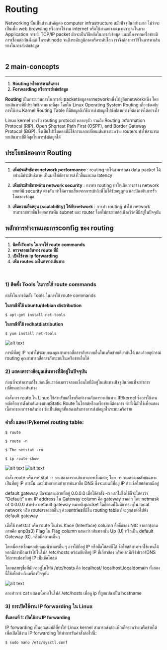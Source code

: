 # Routing
Networking นั้นเป็นส่วนสำคัญต่อ computer infrastructure สมัยปัจจุบันอย่างมาก ไม่ว่าจะเป็นเพื่อ web browsing หรือการใช้งาน internet หรือใช้งานอย่างเฉพาะเจาะจงในบาง Application  การส่ง TCP/IP packet มักจะเป็นวิธีหลักในการส่งข้อมูล และเนื่องจากเครื่อข่ายมีการเชื่อมต่อกันตั้งแต่ ในระดับnode จนถึงระดับภูมิภาคหรือระดับโลก เราจึงต้องการวิธีในการหาเส้นทางในการส่งต่อข้อมูล
<br>
<br>
## **2 main-concepts**

___

1) **Routing หรือการหาเส้นทาง**
2) **Forwarding หรือการส่งต่อข้อมูล**

**Routing** เป็นกระบวนการในการส่ง packetข้อมูลจากnetworkหนึ่งไปสู่อีกnetworkหนึ่ง โดยหาเส้นทางที่มีประสิทธิภาพมากที่สุด โดยใน Linux Operating System Routing เกี่ยวข้องกับการใช้งาน Karnel Routing Table ที่มีข้อมูลถึงวิธีการส่งข้อมูลไปยังปลายทางที่ต้องการได้อย่างไร

Linux kernel รองรับ routing protocol หลายๆตัว รวมถึง  Routing Information Protocol (RIP), Open Shortest Path First (OSPF), and Border Gateway Protocol (BGP). ซึ่งเป็นโปรโตคอลที่มีใช้การแลกเปลี่ยนเส้นทางระหว่าง routers ทำให้สามารถหาเส้นทางที่ดีที่สุดในการส่งข้อมูลได้

## **ประโยชน์ของการ Routing**
---
1) **เพิ่มประสิทธิภาพ network performance** : routing ทำให้สามารถส่ง data packet ได้อย่างมีประสิทธิภาพ เป็นผลให้อัตราการส่งไวขึ้นและลด latency

2) **เพิ่มประสิทธิภาพด้าน network security** : การทำ routing ทำให้เกิดการสร้าง network แยกที่มี security ต่างกัน ทำให้ความเสี่ยงจากการเข้าถึงที่ไม่ได้รับอนุญาต และป้องกันการรั่วไหลของข้อมูล

3) **เพิ่มความยืดหยุ่น (scalability) ให้กับnetwork** : การทำ routing ทำให้ network สามารถขยายขึ้นโดยกการเพิ่ม subnet และ router โดยไม่กระทบต่อเน็ตเวิร์คที่มีอยู่ในปัจจุบัน

## หลักการทำงานและการconfig ของ routing
---
1) **ติดตั้งTools ในการใช้ route commands**
2) **ตรวจสอบเส้นทาง route ที่มี**
3) **เปิดใช้งาน ip forwarding**
4) **เพิ่ม routes ลงในตารางเส้นทาง**

<br>

### **1) ติดตั้ง Tools ในการใช้ route commands**

คำสั่งในการติดตั้ง Tools ในการใช้ route commands

**ในกรณีที่ใช้ ubuntu/debian distribution**

`$ apt-get install net-tools`

**ในกรณีที่ใช้ redhatdistribution**

`$ yum install net-tools`

![alt text](../Network-3/image/routing1.png)

การมีที่อยู่ IP จะทำให้ระบบของคุณสามารถสื่อสารกับระบบอื่นในเครือข่ายเดียวกันได้ และด้วยอุปกรณ์ routing คุณสามารถสื่อสารกับระบบในเครือข่ายอื่นได้


### **2) แสดงตารางข้อมูลเส้นทางที่มีอยู่ในปัจจุบัน**

ก่อนที่จะทำการแก้ไข ก่อนอื่นเราต้องตรวจสอบเงื่อนไขที่มีอยู่ในเส้นทางปัจจุบันก่อนที่จะทำการเปลี่ยนแปลงเส้นทาง

คำสั่งการ route ใน Linux ใช้สำหรับแก้ไขหรือทำงานกับตารางเส้นทาง IP/kernel ซึ่งการใช้งานหลักคือการตั้งค่าเส้นทางแบบStatic Route ในโฮสต์หรือเครือข่ายที่ต้องการ คำสั่งนี้มักใช้เพื่อแสดงเนื้อหาของตารางเส้นทาง ซึ่งเป็นข้อมูลที่แสดงเส้นทางการส่งข้อมูลในระบบเครือข่าย

### **คำสั่ง แสดง IP/kernel routing table:**
`$ route`

`$ route -n`

`$ The netstat -rn `

`$ ip route show`

![alt text](../Network-3/image/routing2.png)
![alt text](../Network-3/image/routing3.png)

คำสั่ง route หรือ netstat -r จะแสดงตารางเส้นทางการเชื่อมต่อ;
โดย -n จะแสดงผลลัพธ์เฉพาะเป็นที่อยู่ IP เท่านั้น และไม่พยายามทำการค้นหาชื่อ DNS ซึ่งจะแทนที่ที่อยู่ IP ด้วยชื่อโฮสต์หากมีอยู่

default gateway มักจะแสดงด้วยที่อยู่ 0.0.0.0 เมื่อใช้คำสั่ง -n หากไม่ได้ใช้ก็จะได้คำว่า "Default" แทน 
IP address ใน Gateway column คือ gateway ขาออก โดย netmask of 0.0.0.0 สำหรับ default gateway หมายถึงpacket ใดก็ตามที่ไม่มีการระบุใน local network หรือ routerขาออกอื่นๆ ด้วยentriesที่มีใน routing table ก็จะถูกส่งต่อไปยัง default gateway

เมื่อใช้ netstat หรือ route ในส่วน Iface (Interface) column คื่อชื่อของ NIC ขาออก(ตามภาพคือ enp0s3) 
Flag ใน Flag column แสดงว่า เส้นทางนั้น Up (U) หรือเป็น default Gateway (G).  หรือมีสถานะอื่นๆ

โดยเมื่อเราเชื่อมต่อกับคอมพิวเตอร์อื่น ๆ อาจใช้ที่อยู่ IP หรือชื่อโฮสต์ก็ได้ 
ชื่อโฮสต์สามารถใช้แทนได้หากมีการป้อนเข้าไปในไฟล์ /etc/hosts พร้อมกับที่อยู่ IP ที่เกี่ยวข้อง หรือหากมีเซิร์ฟเวอร์DNS ให้การแปลงที่อยู่ IP เป็นชื่อโฮสต์ 

โดยหลายๆชื่อที่มักจะอยู่ในไฟล์ /etc/hosts คือ localhost/ localhost.localdomain  ทั้งสองนี้ใช้เพื่ออ้างถึงเครื่องปัจจุบัน

![alt text](../Network-3/image/routing4.png)

ลองทำการ cat แสดงเนื้อหาในไฟล์  /etc/hosts เพื่อดู ip ที่ถูกแปลงเป็น hostname

### **3) การเปิดใช้งาน IP forwarding ใน Linux**

**ขั้นตอนที่ 1: เปิดใช้งาน IP forwarding**

IP forwarding เป็นคุณสมบัติที่ทำให้ Linux kernel สามารถส่งต่อแพ็กเก็ตระหว่างเครือข่ายได้ เพื่อเปิดใช้งาน IP forwarding ให้ทำการรันคำสั่งต่อไปนี้:

`$ sudo nano /etc/sysctl.conf`